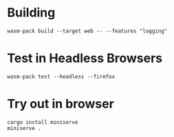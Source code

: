 # Building

```
wasm-pack build --target web -- --features "logging"
```


# Test in Headless Browsers

```
wasm-pack test --headless --firefox
```

# Try out in browser

```
cargo install miniserve
miniserve .
```
